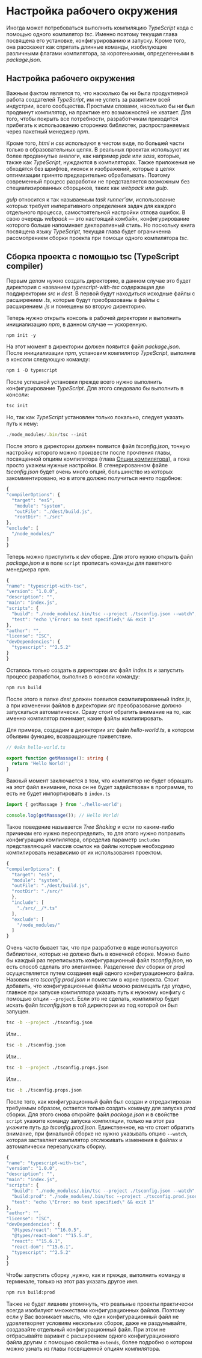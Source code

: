 # Настройка рабочего окружения

Иногда может потребоваться выполнить компиляцию _TypeScript_ кода с помощью одного компилятор _tsc_. Именно поэтому текущая глава посвящена его установке, конфигурированию и запуску. Кроме того, она расскажет как спрятать длинные команды, изобилующие различными флагами компилятора, за коротенькими, определенными в _package.json_.

## Настройка рабочего окружения

Важным фактом является то, что насколько бы ни была продуктивной работа создателей _TypeScript_, им не успеть за развитием всей индустрии, всего сообщества. Простыми словами, насколько бы ни был продвинут компилятор, на практике его возможностей не хватает. Для того, чтобы покрыть все потребности, разработчикам приходится прибегать к использованию сторонних библиотек, распространяемых через пакетный менеджер _npm_.

Кроме того, _html_ и _css_ используют в чистом виде, по большей части только в образовательных целях. В реальных проектах используют их более продвинутые аналоги, как например _jade_ или _sass_, которые, также как _TypeScript_, нуждаются в компиляторах. Также приложения не обходятся без шрифтов, иконок и изображений, которые в целях оптимизации принято предварительно обрабатывать. Поэтому современный процесс разработки не представляется возможным без специализированных сборщиков, таких как _webpack_ или _gulp_.

_gulp_ относится к так называемым _task runner’ам_, использование которых требует императивного определения задач для каждого отдельного процесса, самостоятельной настройки отлова ошибок. В свою очередь _webpack_ — это настоящий комбайн, конфигурирование которого больше напоминает декларативный стиль. Но поскольку книга посвящена языку _TypeScript_, текущая глава будет ограниченна рассмотрением сборки проекта при помощи одного компилятора _tsc_.

## Сборка проекта с помощью tsc (TypeScript compiler)

Первым делом нужно создать директорию, в данном случае это будет директория с названием _typescript-with-tsc_ содержащая две поддиректории _src_ и _dest_. В первой будут находиться исходные файлы с расширением _.ts_, которые будут преобразованы в файлы с расширением _.js_ и помещены во вторую директорию.

Теперь нужно открыть консоль в рабочей директории и выполнить инициализацию _npm_, в данном случае — ускоренную.

```ts
npm init -y
```

На этот момент в директории должен появится файл _package.json_. После инициализации _npm_, установим компилятор _TypeScript_, выполнив в консоли следующую команду:

```ts
npm i -D typescript
```

После успешной установки прежде всего нужно выполнить конфигурирование _TypeScript_. Для этого следовало бы выполнить в консоли:

```ts
tsc init
```

Но, так как _TypeScript_ установлен только локально, следует указать путь к нему:

```ts
./node_modules/.bin/tsc --init
```

После этого в директории должен появится файл _tsconfig.json_, точную настройку которого можно произвести после прочтения главы, посвященной опциям компилятора (глава [Опции компилятора](060.md)), а пока просто укажем нужные настройки. В сгенерированном файле _tsconfig.json_ будет очень много опций, большинство из которых закомментировано, но в итоге должно получиться нечто подобное:

```ts
{
"compilerOptions": {
  "target": "es5",
   "module": "system",
   "outFile": "./dest/build.js",
   "rootDir": "./src"
},
"exclude": [
  "/node_modules/"
]
}
```

Теперь можно приступить к _dev_ сборке. Для этого нужно открыть файл _package.json_ и в поле `script` прописать команды для пакетного менеджера _npm_.

```ts
{
"name": "typescript-with-tsc",
"version": "1.0.0",
"description": "",
"main": "index.js",
"scripts": {
  "build": "./node_modules/.bin/tsc --project ./tsconfig.json --watch",
  "test": "echo \"Error: no test specified\" && exit 1"
},
"author": "",
"license": "ISC",
"devDependencies": {
  "typescript": "^2.5.2"
}
}
```

Осталось только создать в директории _src_ файл _index.ts_ и запустить процесс разработки, выполнив в консоли команду:

```ts
npm run build
```

После этого в папке _dest_ должен появится скомпилированный _index.js_, а при изменении файлов в директории _src_ преобразование должно запускаться автоматически. Сразу стоит обратить внимание на то, как именно компилятор понимает, какие файлы компилировать.

Для примера, создадим в директории _src_ файл _hello-world.ts_, в котором объявим функцию, возвращающее приветствие.

```ts
// Файл hello-world.ts

export function getMassage(): string {
  return 'Hello World!';
}
```

Важный момент заключается в том, что компилятор не будет обращать на этот файл внимание, пока он не будет задействован в программе, то есть не будет импортировать в `index.ts`

```ts
import { getMassage } from './hello-world';

console.log(getMassage()); // Hello World!
```

Такое поведение называется _Tree Shaking_ и если по каким-либо причинам его нужно переопределить, то для этого нужно поправить конфигурацию компилятора, определив параметр `includes` представляющий массив ссылок на файлы которые необходимо компилировать независимо от их использования проектом.

```ts
{
"compilerOptions": {
  "target": "es5",
  "module": "system",
  "outFile": "./dest/build.js",
  "rootDir": "./src/"
  },
  "include": [
    "./src/__/*.ts"
  ],
  "exclude": [
    "/node_modules/"
  ]
}
```

Очень часто бывает так, что при разработке в коде используются библиотеки, которых не должно быть в конечной сборке. Можно было бы каждый раз переписывать конфигурационный файл _tsconfig.json_, но есть способ сделать это элегантнее. Разделение _dev_ сборки от _prod_ осуществляется путем создания ещё одного конфигурационного файла. Назовем его _tsconfig.prod.json_ и поместим в корне проекта. Стоит добавить, что конфигурационные файлы можно размещать где угодно, главное при запуске компилятора указать путь к нужному конфигу с помощью опции `--project`. Если это не сделать, компилятор будет искать файл _tsconfig.json_ в той директории из под которой он был запущен.

```sh
tsc -b --project ./tsconfig.json
```

Или...

```sh
tsc -b ./tsconfig.json
```

Или...

```sh
tsc -b --project ./tsconfig.props.json
```

Или...

```sh
tsc -b ./tsconfig.props.json
```

После того, как конфигурационный файл был создан и отредактирован требуемым образом, остается только создать команду для запуска _prod_ сборки. Для этого снова откройте файл _package.json_ и в свойстве `script` укажите команду запуска компиляции, только на этот раз укажите путь до _tsconfig.prod.json_. Единственное, на что стоит обратить внимание, при финальной сборке не нужно указывать опцию `--watch`, которая заставляет компилятор отслеживать изменения в файлах и автоматически перезапускать сборку.

```ts
{
"name": "typescript-with-tsc",
"version": "1.0.0",
"description": "",
"main": "index.js",
"scripts": {
  "build": "./node_modules/.bin/tsc --project ./tsconfig.json --watch",
  "build:prod": "./node_modules/.bin/tsc --project ./tsconfig.prod.json",
  "test": "echo \"Error: no test specified\" && exit 1"
},
"author": "",
"license": "ISC",
"devDependencies": {
  "@types/react": "^16.0.5",
  "@types/react-dom": "^15.5.4",
  "react": "^15.6.1",
  "react-dom": "^15.6.1",
  "typescript": "^2.5.2"
}
}
```

Чтобы запустить сборку ,нужно, как и прежде, выполнить команду в терминале, только на этот раз указать другое имя.

```sh
npm run build:prod
```

Также не будет лишним упомянуть, что реальные проекты практически всегда изобилуют множеством конфигурационных файлов. Поэтому если у Вас возникает мысль, что один конфигурационный файл не удовлетворяет условиям нескольких сборок, даже не раздумывайте, создавайте отдельный конфигурационный файл. При этом не отбрасывайте вариант с расширением одного конфигурационного файла другим с помощью свойства `extends`, более подробно о котором можно узнать из главы посвященной опциям компилятора.
